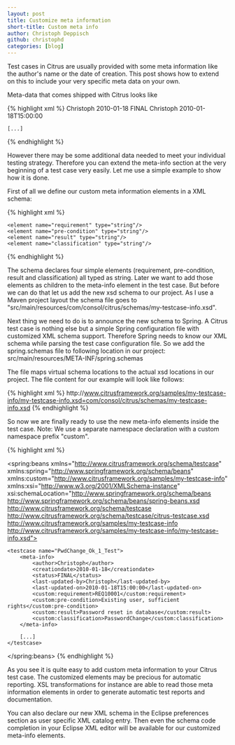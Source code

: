 ```yaml
---
layout: post
title: Customize meta information
short-title: Custom meta info
author: Christoph Deppisch
github: christophd
categories: [blog]
---
```


Test cases in Citrus are usually provided with some meta information like the author's name or the date of creation. This post shows how to extend on this to include your very specific meta data on your own.

Meta-data that comes shipped with Citrus looks like

{% highlight xml %}
<testcase name="PwdChange_Ok_1_Test">
    <meta-info>
        <author>Christoph</author>
        <creationdate>2010-01-18</creationdate>
        <status>FINAL</status>
        <last-updated-by>Christoph</last-updated-by>
        <last-updated-on>2010-01-18T15:00:00</last-updated-on>
    </meta-info>

    [...]
</testcase>
{% endhighlight %}

However there may be some additional data needed to meet your individual testing strategy. Therefore you can extend the meta-info section at the very beginning of a test case very easily. Let me use a simple example to show how it is done. 

First of all we define our custom meta information elements in a XML schema:

{% highlight xml %}
<?xml version="1.0" encoding="UTF-8"?>
<schema xmlns="http://www.w3.org/2001/XMLSchema"  
        xmlns:tns="http://www.citrusframework.org/samples/my-testcase-info" 
        targetNamespace="http://www.citrusframework.org/samples/my-testcase-info"
        elementFormDefault="qualified">

    <element name="requirement" type="string"/>
    <element name="pre-condition" type="string"/>
    <element name="result" type="string"/>
    <element name="classification" type="string"/>
</schema>
{% endhighlight %}

The schema declares four simple elements (requirement, pre-condition, result and classification) all typed as string. Later we want to add those elements as children to the meta-info element in the test case. But before we can do that let us add the new xsd schema to our project. As I use a Maven project layout the schema file goes to "src/main/resources/com/consol/citrus/schemas/my-testcase-info.xsd".

Next thing we need to do is to announce the new schema to Spring. A Citrus test case is nothing else but a simple Spring configuration file with customized XML schema support. Therefore Spring needs to know our XML schema while parsing the test case configuration file. So we add the spring.schemas file to following location in our project: src/main/resources/META-INF/spring.schemas

The file maps virtual schema locations to the actual xsd locations in our project. The file content for our example will look like follows:

{% highlight xml %}
http\://www.citrusframework.org/samples/my-testcase-info/my-testcase-info.xsd=com/consol/citrus/schemas/my-testcase-info.xsd
{% endhighlight %}

So now we are finally ready to use the new meta-info elements inside the test case. Note: We use a separate namespace declaration with a custom namespace prefix "custom".

{% highlight xml %}
<?xml version="1.0" encoding="UTF-8"?>
<spring:beans xmlns="http://www.citrusframework.org/schema/testcase"
    xmlns:spring="http://www.springframework.org/schema/beans" 
    xmlns:custom="http://www.citrusframework.org/samples/my-testcase-info"
    xmlns:xsi="http://www.w3.org/2001/XMLSchema-instance"
    xsi:schemaLocation="http://www.springframework.org/schema/beans 
http://www.springframework.org/schema/beans/spring-beans.xsd
http://www.citrusframework.org/schema/testcase 
http://www.citrusframework.org/schema/testcase/citrus-testcase.xsd 
http://www.citrusframework.org/samples/my-testcase-info 
http://www.citrusframework.org/samples/my-testcase-info/my-testcase-info.xsd">

    <testcase name="PwdChange_Ok_1_Test">
        <meta-info>
            <author>Christoph</author>
            <creationdate>2010-01-18</creationdate>
            <status>FINAL</status>
            <last-updated-by>Christoph</last-updated-by>
            <last-updated-on>2010-01-18T15:00:00</last-updated-on>
            <custom:requirement>REQ10001</custom:requirement>
            <custom:pre-condition>Existing user, sufficient rights</custom:pre-condition>
            <custom:result>Password reset in database</custom:result>
            <custom:classification>PasswordChange</custom:classification>
        </meta-info>

        [...]
    </testcase>
</spring:beans>
{% endhighlight %}

As you see it is quite easy to add custom meta information to your Citrus test case. The customized elements may be precious for automatic reporting. XSL transformations for instance are able to read those meta information elements in order to generate automatic test reports and documentation.

You can also declare our new XML schema in the Eclipse preferences section as user specific XML catalog entry. Then even the schema code completion in your Eclipse XML editor will be available for our customized meta-info elements.